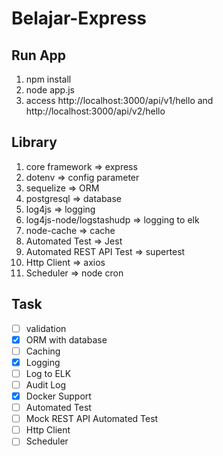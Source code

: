 # Belajar-Express

## Run App

1. npm install
2. node app.js
3. access http://localhost:3000/api/v1/hello and http://localhost:3000/api/v2/hello

## Library

1. core framework => express
2. dotenv => config parameter
3. sequelize => ORM
4. postgresql => database
5. log4js => logging
6. log4js-node/logstashudp => logging to elk
7. node-cache => cache
8. Automated Test => Jest
9. Automated REST API Test => supertest
10. Http Client => axios
11. Scheduler => node cron

## Task

-   [ ] validation
-   [x] ORM with database
-   [ ] Caching
-   [x] Logging
-   [ ] Log to ELK
-   [ ] Audit Log
-   [x] Docker Support
-   [ ] Automated Test
-   [ ] Mock REST API Automated Test
-   [ ] Http Client
-   [ ] Scheduler
